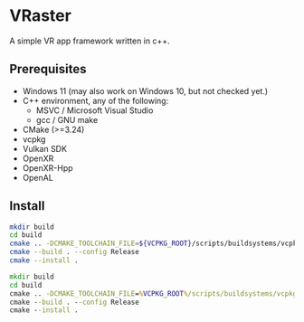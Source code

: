 # VRaster

A simple VR app framework written in c++.

## Prerequisites

- Windows 11 (may also work on Windows 10, but not checked yet.)
- C++ environment, any of the following:
    - MSVC / Microsoft Visual Studio 
    - gcc / GNU make
- CMake (>=3.24)
- vcpkg
- Vulkan SDK
- OpenXR
- OpenXR-Hpp
- OpenAL

## Install

```sh
mkdir build
cd build
cmake .. -DCMAKE_TOOLCHAIN_FILE=${VCPKG_ROOT}/scripts/buildsystems/vcpkg.cmake -DCMAKE_INSTALL_PREFIX=(install path)
cmake --build . --config Release
cmake --install .
```
```bat
mkdir build
cd build
cmake .. -DCMAKE_TOOLCHAIN_FILE=%VCPKG_ROOT%/scripts/buildsystems/vcpkg.cmake -DCMAKE_INSTALL_PREFIX=(install path)
cmake --build . --config Release
cmake --install .
```


